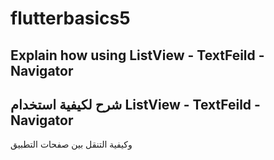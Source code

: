 # flutterbasics5

## Explain how using ListView - TextFeild - Navigator

## شرح لكيفية استخدام ListView - TextFeild - Navigator
وكيفية التنقل بين صفحات التطبيق
